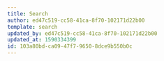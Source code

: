 ```yaml
---
title: Search
author: ed47c519-cc58-41ca-8f70-102171d22b00
template: search
updated_by: ed47c519-cc58-41ca-8f70-102171d22b00
updated_at: 1590334399
id: 103a80bd-ca09-47f7-9650-8dce9b550b0c
---
```

